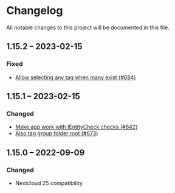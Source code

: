 # Changelog
All notable changes to this project will be documented in this file.

## 1.15.2 – 2023-02-15
### Fixed
* [Allow selecting any tag when many exist (#684)](https://github.com/nextcloud/files_automatedtagging/pull/684)

## 1.15.1 – 2023-02-15
### Changed
* [Make app work with IEntityCheck checks (#642)](https://github.com/nextcloud/files_automatedtagging/pull/642)
* [Also tag group folder root (#673)](https://github.com/nextcloud/files_automatedtagging/pull/673)

## 1.15.0 – 2022-09-09
### Changed
- Nextcloud 25 compatibility
